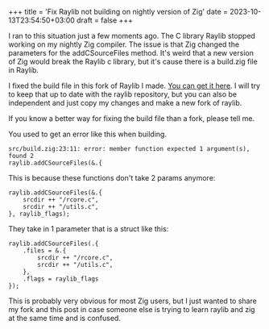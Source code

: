 +++
title = 'Fix Raylib not building on nightly version of Zig'
date = 2023-10-13T23:54:50+03:00
draft = false
+++

I ran to this situation just a few moments ago. The C library Raylib stopped working on my
nightly Zig compiler. The issue is that Zig changed the parameters for the addCSourceFiles
method. It's weird that a new version of Zig would break the Raylib c library, but it's cause
there is a build.zig file in Raylib.

I fixed the build file in this fork of Raylib I made. [You can get it here](https://github.com/Katajisto/raylib-zig-nightly). I will try to keep that up to date with the raylib repository, but you can also be independent and just copy my changes and make a new fork of raylib.

If you know a better way for fixing the build file than a fork, please tell me.

You used to get an error like this when building.

    src/build.zig:23:11: error: member function expected 1 argument(s), found 2
    raylib.addCSourceFiles(&.{
This is because these functions don't take 2 params anymore:

    raylib.addCSourceFiles(&.{
        srcdir ++ "/rcore.c",
        srcdir ++ "/utils.c",
    }, raylib_flags);

They take in 1 parameter that is a struct like this:

    raylib.addCSourceFiles(.{
        .files = &.{
            srcdir ++ "/rcore.c",
            srcdir ++ "/utils.c",
        }, 
        .flags = raylib_flags 
    });

This is probably very obvious for most Zig users, but I just wanted to share my fork and this post in case someone else is trying to learn raylib and zig at the same time and is confused.